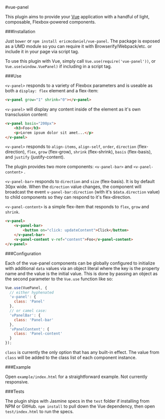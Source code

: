 #vue-panel

This plugin aims to provide your [Vue](http://vuejs.org/) application with a
handful of light, composable, Flexbox-powered components.

###Installation

Just `bower` or `npm install ericmcdaniel/vue-panel`. The package is exposed as
a UMD module so you can require it with Browserify/Webpack/etc. or include it in
your page via script tag.

To use this plugin with Vue, simply call `Vue.use(require('vue-panel'))`, or
`Vue.use(window.VuePanel)` if including in a script tag.

###Use

`<v-panel>` responds to a variety of Flexbox parameters and is useable as both a
`display: flex` element and a flex-item:

```html
<v-panel grow="1" shrink="0"></v-panel>
```

`<v-panel>` will display any content inside of the element as it's own
transclusion content:

```html
<v-panel basis="200px">
    <h3>Foo</h3>
    <p>Lorem ipsum dolor sit amet...</p>
</v-panel>
```

`<v-panel>` responds to `align-items`, `align-self`, `order`, `direction`
(flex-direction), `flex`, `grow` (flex-grow), `shrink` (flex-shrink), `basis`
(flex-basis), and `justify` (justify-content).

The plugin provides two more components: `<v-panel-bar>` and `<v-panel-content>`
.

`<v-panel-bar>` responds to `direction` and `size` (flex-basis). It is by
default 30px wide. When the `direction` value changes, the component will
broadcast the event `v-panel-bar:direction` (with it's `$data.direction` value)
to child components so they can respond to it's flex-direction.

`<v-panel-content>` is a simple flex-item that responds to `flex`, `grow` and
`shrink`.

```html
<v-panel>
    <v-panel-bar>
        <button on="click: updateContent">Click</button>
    </v-panel-bar>
    <v-panel-content v-ref="content">Foo</v-panel-content>
</v-panel>
```

###Configuration

Each of the vue-panel components can be globally configured to initialize with
additional `data` values via an object literal where the key is the property
name and the value is the initial value. This is done by passing an object as
the second parameter to the `Vue.use` function like so:

```javascript
Vue.use(VuePanel, {
  // either hyphenated
  'v-panel': {
    class: 'Panel'
  },
  // or camel case:
  'vPanelBar': {
    class: 'Panel-bar'
  },
  'vPanelContent': {
    class: 'Panel-content'
  }
});
```

`class` is currently the only option that has any built-in effect. The value
from `class` will be added to the class list of each component instance.

###Example

Open `example/index.html` for a straightforward example. Not currently
responsive.

###Tests

The plugin ships with Jasmine specs in the `test` folder if installing from NPM
or GitHub. `npm install` to pull down the Vue dependency, then open
`test/index.html` to run the specs.
